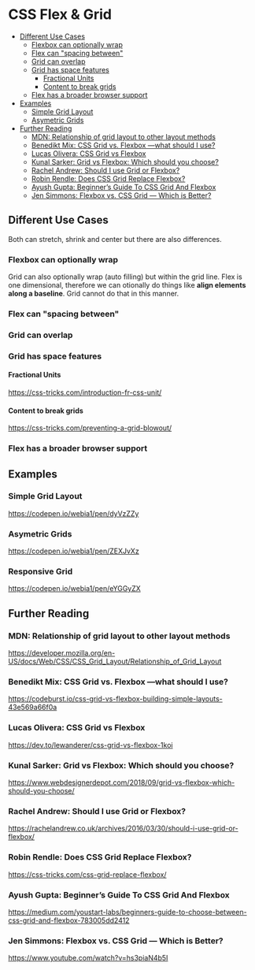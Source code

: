 # CSS Flex & Grid

<!-- @import "[TOC]" {cmd="toc" depthFrom=2 depthTo=6 orderedList=false} -->

<!-- code_chunk_output -->

- [Different Use Cases](#different-use-cases)
  - [Flexbox can optionally wrap](#flexbox-can-optionally-wrap)
  - [Flex can "spacing between"](#flex-can-spacing-between)
  - [Grid can overlap](#grid-can-overlap)
  - [Grid has space features](#grid-has-space-features)
    - [Fractional Units](#fractional-units)
    - [Content to break grids](#content-to-break-grids)
  - [Flex has a broader browser support](#flex-has-a-broader-browser-support)
- [Examples](#examples)
  - [Simple Grid Layout](#simple-grid-layout)
  - [Asymetric Grids](#asymetric-grids)
- [Further Reading](#further-reading)
  - [MDN: Relationship of grid layout to other layout methods](#mdn-relationship-of-grid-layout-to-other-layout-methods)
  - [Benedikt Mix: CSS Grid vs. Flexbox —what should I use?](#benedikt-mix-css-grid-vs-flexbox-what-should-i-use)
  - [Lucas Olivera: CSS Grid vs Flexbox](#lucas-olivera-css-grid-vs-flexbox)
  - [Kunal Sarker: Grid vs Flexbox: Which should you choose?](#kunal-sarker-grid-vs-flexbox-which-should-you-choose)
  - [Rachel Andrew: Should I use Grid or Flexbox?](#rachel-andrew-should-i-use-grid-or-flexbox)
  - [Robin Rendle: Does CSS Grid Replace Flexbox?](#robin-rendle-does-css-grid-replace-flexbox)
  - [Ayush Gupta: Beginner’s Guide To CSS Grid And Flexbox](#ayush-gupta-beginners-guide-to-css-grid-and-flexbox)
  - [Jen Simmons: Flexbox vs. CSS Grid — Which is Better?](#jen-simmons-flexbox-vs-css-grid-which-is-better)

<!-- /code_chunk_output -->

## Different Use Cases

Both can stretch, shrink and center but there are also differences.

### Flexbox can optionally wrap

Grid can also optionally wrap (auto filling) but within the grid line. Flex is one dimensional, therefore we can otionally do things like **align elements along a baseline**. Grid cannot do that in this manner.

### Flex can "spacing between"

### Grid can overlap

### Grid has space features

#### Fractional Units

<https://css-tricks.com/introduction-fr-css-unit/>

#### Content to break grids

<https://css-tricks.com/preventing-a-grid-blowout/>

### Flex has a broader browser support

## Examples

### Simple Grid Layout

<https://codepen.io/webia1/pen/dyVzZZy>

### Asymetric Grids

<https://codepen.io/webia1/pen/ZEXJvXz>

### Responsive Grid

<https://codepen.io/webia1/pen/eYGGyZX>

## Further Reading

### MDN: Relationship of grid layout to other layout methods

https://developer.mozilla.org/en-US/docs/Web/CSS/CSS_Grid_Layout/Relationship_of_Grid_Layout

### Benedikt Mix: CSS Grid vs. Flexbox —what should I use?

<https://codeburst.io/css-grid-vs-flexbox-building-simple-layouts-43e569a66f0a>

### Lucas Olivera: CSS Grid vs Flexbox

<https://dev.to/lewanderer/css-grid-vs-flexbox-1koi>

### Kunal Sarker: Grid vs Flexbox: Which should you choose?

<https://www.webdesignerdepot.com/2018/09/grid-vs-flexbox-which-should-you-choose/>

### Rachel Andrew: Should I use Grid or Flexbox?

<https://rachelandrew.co.uk/archives/2016/03/30/should-i-use-grid-or-flexbox/>

### Robin Rendle: Does CSS Grid Replace Flexbox?

<https://css-tricks.com/css-grid-replace-flexbox/>

### Ayush Gupta: Beginner’s Guide To CSS Grid And Flexbox

https://medium.com/youstart-labs/beginners-guide-to-choose-between-css-grid-and-flexbox-783005dd2412

### Jen Simmons: Flexbox vs. CSS Grid — Which is Better?

<https://www.youtube.com/watch?v=hs3piaN4b5I>
